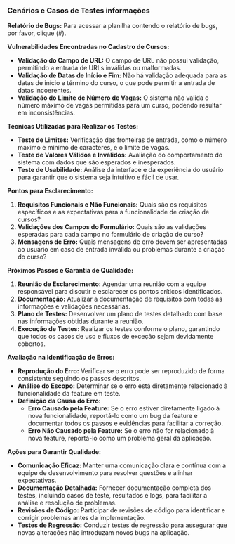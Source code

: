### Cenários e Casos de Testes informações

**Relatório de Bugs:** Para acessar a planilha contendo o relatório de bugs, por favor, clique (#).

**Vulnerabilidades Encontradas no Cadastro de Cursos:**

- **Validação do Campo de URL:** O campo de URL não possui validação, permitindo a entrada de URLs inválidas ou malformadas.
- **Validação de Datas de Início e Fim:** Não há validação adequada para as datas de início e término do curso, o que pode permitir a entrada de datas incoerentes.
- **Validação do Limite de Número de Vagas:** O sistema não valida o número máximo de vagas permitidas para um curso, podendo resultar em inconsistências.

**Técnicas Utilizadas para Realizar os Testes:**

- **Teste de Limites:** Verificação das fronteiras de entrada, como o número máximo e mínimo de caracteres, e o limite de vagas.
- **Teste de Valores Válidos e Inválidos:** Avaliação do comportamento do sistema com dados que são esperados e inesperados.
- **Teste de Usabilidade:** Análise da interface e da experiência do usuário para garantir que o sistema seja intuitivo e fácil de usar.

**Pontos para Esclarecimento:**

1. **Requisitos Funcionais e Não Funcionais:** Quais são os requisitos específicos e as expectativas para a funcionalidade de criação de cursos?
2. **Validações dos Campos do Formulário:** Quais são as validações esperadas para cada campo no formulário de criação de curso?
3. **Mensagens de Erro:** Quais mensagens de erro devem ser apresentadas ao usuário em caso de entrada inválida ou problemas durante a criação do curso?

**Próximos Passos e Garantia de Qualidade:**

1. **Reunião de Esclarecimento:** Agendar uma reunião com a equipe responsável para discutir e esclarecer os pontos críticos identificados.
2. **Documentação:** Atualizar a documentação de requisitos com todas as informações e validações necessárias.
3. **Plano de Testes:** Desenvolver um plano de testes detalhado com base nas informações obtidas durante a reunião.
4. **Execução de Testes:** Realizar os testes conforme o plano, garantindo que todos os casos de uso e fluxos de exceção sejam devidamente cobertos.

**Avaliação na Identificação de Erros:**

- **Reprodução do Erro:** Verificar se o erro pode ser reproduzido de forma consistente seguindo os passos descritos.
- **Análise do Escopo:** Determinar se o erro está diretamente relacionado à funcionalidade da feature em teste.
- **Definição da Causa do Erro:**
  - **Erro Causado pela Feature:** Se o erro estiver diretamente ligado à nova funcionalidade, reportá-lo como um bug da feature e documentar todos os passos e evidências para facilitar a correção.
  - **Erro Não Causado pela Feature:** Se o erro não for relacionado à nova feature, reportá-lo como um problema geral da aplicação.

**Ações para Garantir Qualidade:**

- **Comunicação Eficaz:** Manter uma comunicação clara e contínua com a equipe de desenvolvimento para resolver questões e alinhar expectativas.
- **Documentação Detalhada:** Fornecer documentação completa dos testes, incluindo casos de teste, resultados e logs, para facilitar a análise e resolução de problemas.
- **Revisões de Código:** Participar de revisões de código para identificar e corrigir problemas antes da implementação.
- **Testes de Regressão:** Conduzir testes de regressão para assegurar que novas alterações não introduzam novos bugs na aplicação.
